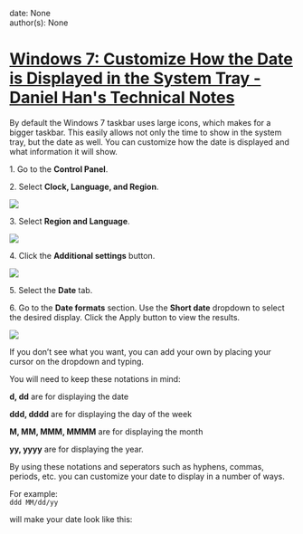 
date: None  
author(s): None  

# [Windows 7: Customize How the Date is Displayed in the System Tray - Daniel Han's Technical Notes](https://sites.google.com/site/xiangyangsite/home/technical-tips/windows-tips/windows-7-customize-how-the-date-is-displayed-in-the-system-tray)

By default the Windows 7 taskbar uses large icons, which makes for a bigger taskbar. This easily allows not only the time to show in the system tray, but the date as well. You can customize how the date is displayed and what information it will show.

1\. Go to the **Control Panel**.

2\. Select **Clock, Language, and Region**.

![](http://blogs.tech-recipes.com/shamanstears/files/2009/05/ctrl_pnl_clock.PNG)

3\. Select **Region and Language**.

![](http://blogs.tech-recipes.com/shamanstears/files/2009/05/ctrl_pnl_region.PNG)

4\. Click the **Additional settings** button.

![](http://blogs.tech-recipes.com/shamanstears/files/2009/05/w7_region_settings.PNG)

5\. Select the **Date** tab.

6\. Go to the **Date formats** section. Use the **Short date** dropdown to select the desired display. Click the Apply button to view the results.

![](http://blogs.tech-recipes.com/shamanstears/files/2009/05/customize_format.png)

If you don’t see what you want, you can add your own by placing your cursor on the dropdown and typing.

You will need to keep these notations in mind:

 **d, dd** are for displaying the date

 **ddd, dddd** are for displaying the day of the week

 **M, MM, MMM, MMMM** are for displaying the month

 **yy, yyyy** are for displaying the year.

By using these notations and seperators such as hyphens, commas, periods, etc. you can customize your date to display in a number of ways.

For example:  
`ddd MM/dd/yy`

will make your date look like this:

